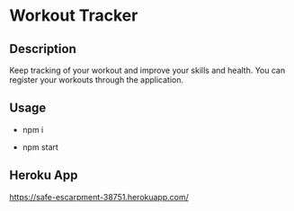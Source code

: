 # Workout Tracker

## Description

Keep tracking of your workout and improve your skills and health. You can register your workouts through the application.

## Usage

- npm i

- npm start

## Heroku App

https://safe-escarpment-38751.herokuapp.com/
